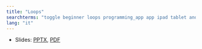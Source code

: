 ```yaml
---
title: "Loops"
searchterms: "toggle beginner loops programming_app app ipad tablet android"
lang: "it"
---
```

 <ul>
 <li class="ng-binding">Slides:
 <a href="translations/it/beginner/Loop.pptx">PPTX</a>,
 <a href="translations/it/beginner/Loop.pdf">PDF</a>
 </li>
 </ul>
